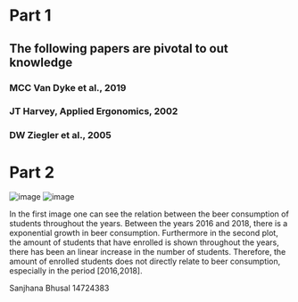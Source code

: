 # Part 1

##  The following papers are pivotal to out knowledge
### MCC Van Dyke et al., 2019
### JT Harvey, Applied Ergonomics, 2002
### DW Ziegler et al., 2005

# Part 2
![image](https://github.com/SanjhanaB/CS_Assignment/assets/146237504/a6a6f890-5946-4b8f-9f42-519b78304174)
![image](https://github.com/SanjhanaB/CS_Assignment/assets/146237504/53a02864-3439-42d3-afa3-4f20f8aafcf4)

In the first image one can see the relation between the beer consumption of students throughout the years. 
Between the years 2016 and 2018, there is a exponential growth in beer consumption. 
Furthermore in the second plot, the amount of students that have enrolled is shown throughout the years,
there has been an linear increase in the number of students. Therefore, the amount of enrolled students does not directly relate to beer consumption, especially in the period [2016,2018]. 

Sanjhana Bhusal
14724383
